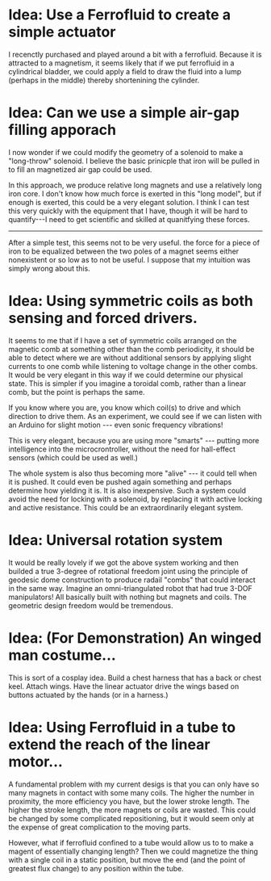 # Idea: Use a Ferrofluid to create a simple actuator

I recenctly purchased and played around a bit with a ferrofluid. Because it is attracted to a magnetism, it seems
likely that if we put ferrofluid in a cylindrical bladder, we could apply a field to draw the fluid into a lump
(perhaps in the middle) thereby shortenining the cylinder.

# Idea: Can we use a simple air-gap filling apporach

I now wonder if we could modify the geometry of a solenoid to make a "long-throw" solenoid.  I believe the
basic prinicple that iron will be pulled in to fill an magnetized air gap could be used.

In this approach, we produce relative long magnets and use a relatively long iron core.  I don't know 
how much force is exerted in this "long model", but if enough is exerted, this could be a very elegant solution.
I think I can test this very quickly with the equipment that I have, though it will be hard to 
quantify---I need to get scientific and skilled at quanitfying these forces.

* * *

After a simple test, this seems not to be very useful.  the force for a piece of iron to be equalized between the two poles of a magnet seems either nonexistent or so low as to not be useful.  I suppose that my intuition was simply wrong about this.

# Idea: Using symmetric coils as both sensing and forced drivers.

It seems to me that if I have a set of symmetric coils arranged on the magnetic comb at something other than the comb periodicity, it should be able to detect where we are without additional sensors by applying slight currents to one comb while listening to voltage change in the other combs.  It would be very elegant in this way if we could determine our physical state.  This is simpler if you imagine a toroidal comb, rather than a linear comb, but the point is perhaps the same.

If you know where you are, you know which coil(s) to drive and which direction to drive them.  As an experiment, we could see if we can listen with an Arduino for slight motion --- even sonic frequency vibrations!

This is very elegant, because you are using more "smarts" --- putting more intelligence into the microcrontroller, without the need for hall-effect sensors (which could be used as well.)

The whole system is also thus becoming more "alive" --- it could tell when it is pushed.  It could even be pushed again something and perhaps determine how yielding it is. It is also inexpensive. Such a system could avoid the need for locking with a solenoid, by replacing it with active locking and active resistance.  This could be an extraordinarily elegant system.

# Idea: Universal rotation system

It would be really lovely if we got the above system working and then builded a true 3-degree of rotational freedom joint using the principle of geodesic dome construction to produce radail "combs" that could interact in the same way.  Imagine an omni-triangulated robot that had true 3-DOF manipulators!  All basically built with nothing but magnets and coils.  The geometric design freedom would be tremendous.

# Idea: (For Demonstration) An winged man costume...

This is sort of a cosplay idea.  Build a chest harness that has a back or chest keel.  Attach wings.  Have the linear actuator drive the wings based on buttons actuated by the hands (or in a harness.)

# Idea: Using Ferrofluid in a tube to extend the reach of the linear motor...

A fundamental problem with my current desigs is that you can only have so many magnets in contact with some many coils.  The higher the number in proximity, the more efficiency you have, but the lower stroke length.  The higher the stroke length, the more magnets or coils are wasted.  This could be changed by some complicated repositioning, but it would seem only at the expense of great complication to the moving parts.

However, what if ferrofluid confined to a tube would allow us to to make a magent of essentially changing length?  Then we could magnetize the thing with a single coil in a static position, but move the end (and the point of greatest flux change) to any position within the tube.
